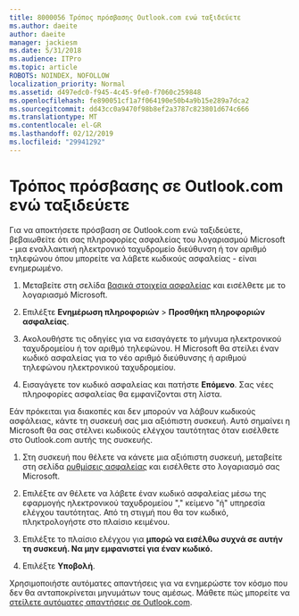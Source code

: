 ```yaml
---
title: 8000056 Τρόπος πρόσβασης Outlook.com ενώ ταξιδεύετε
ms.author: daeite
author: daeite
manager: jackiesm
ms.date: 5/31/2018
ms.audience: ITPro
ms.topic: article
ROBOTS: NOINDEX, NOFOLLOW
localization_priority: Normal
ms.assetid: d497edc0-f945-4c45-9fe0-f7060c259848
ms.openlocfilehash: fe890051cf1a7f064190e50b4a9b15e289a7dca2
ms.sourcegitcommit: dd43cc0a9470f98b8ef2a3787c823801d674c666
ms.translationtype: MT
ms.contentlocale: el-GR
ms.lasthandoff: 02/12/2019
ms.locfileid: "29941292"
---
```

# <a name="how-to-access-outlookcom-while-traveling"></a>Τρόπος πρόσβασης σε Outlook.com ενώ ταξιδεύετε

Για να αποκτήσετε πρόσβαση σε Outlook.com ενώ ταξιδεύετε, βεβαιωθείτε ότι σας πληροφορίες ασφαλείας του λογαριασμού Microsoft - μια εναλλακτική ηλεκτρονικό ταχυδρομείο διεύθυνση ή τον αριθμό τηλεφώνου όπου μπορείτε να λάβετε κωδικούς ασφαλείας - είναι ενημερωμένο.
  
1. Μεταβείτε στη σελίδα [βασικά στοιχεία ασφαλείας](https://go.microsoft.com/fwlink/p/?linkid=842325) και εισέλθετε με το λογαριασμό Microsoft. 
    
2. Επιλέξτε **Ενημέρωση πληροφοριών** \> **Προσθήκη πληροφοριών ασφαλείας**. 
    
3. Ακολουθήστε τις οδηγίες για να εισαγάγετε το μήνυμα ηλεκτρονικού ταχυδρομείου ή τον αριθμό τηλεφώνου. Η Microsoft θα στείλει έναν κωδικό ασφαλείας για το νέο αριθμό διεύθυνσης ή αριθμού τηλεφώνου ηλεκτρονικού ταχυδρομείου.
    
4. Εισαγάγετε τον κωδικό ασφαλείας και πατήστε **Επόμενο**. Σας νέες πληροφορίες ασφαλείας θα εμφανίζονται στη λίστα. 
    
Εάν πρόκειται για διακοπές και δεν μπορούν να λάβουν κωδικούς ασφάλειας, κάντε τη συσκευή σας μια αξιόπιστη συσκευή. Αυτό σημαίνει η Microsoft θα σας στέλνει κωδικούς ελέγχου ταυτότητας όταν εισέλθετε στο Outlook.com αυτής της συσκευής.
  
1. Στη συσκευή που θέλετε να κάνετε μια αξιόπιστη συσκευή, μεταβείτε στη σελίδα [ρυθμίσεις ασφαλείας](https://go.microsoft.com/fwlink/p/?linkid=2002000&amp;clcid=0x409) και εισέλθετε στο λογαριασμό σας Microsoft. 
    
2. Επιλέξτε αν θέλετε να λάβετε έναν κωδικό ασφαλείας μέσω της εφαρμογής ηλεκτρονικού ταχυδρομείου "," κείμενο "ή" υπηρεσία ελέγχου ταυτότητας. Από τη στιγμή που θα τον κωδικό, πληκτρολογήστε στο πλαίσιο κειμένου.
    
3. Επιλέξτε το πλαίσιο ελέγχου για **μπορώ να εισέλθω συχνά σε αυτήν τη συσκευή. Να μην εμφανιστεί για έναν κωδικό.**
    
4. Επιλέξτε **Υποβολή**. 
    
Χρησιμοποιήστε αυτόματες απαντήσεις για να ενημερώστε τον κόσμο που δεν θα ανταποκρίνεται μηνυμάτων τους αμέσως. Μάθετε πώς μπορείτε να [στείλετε αυτόματες απαντήσεις σε Outlook.com](https://go.microsoft.com/fwlink/p/?linkid=2002100&amp;clcid=0x409).
  

